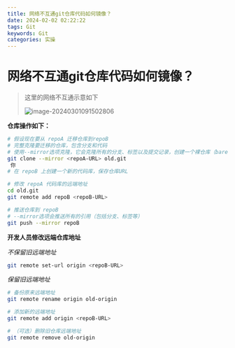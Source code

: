 ```yaml
---
title: 网络不互通git仓库代码如何镜像？
date: 2024-02-02 02:22:22
tags: Git
keywords: Git
categories: 实操
---
```




# 网络不互通git仓库代码如何镜像？

> 这里的网络不互通示意如下
>
> ![image-20240301091502806](https://lalalademaxiya01.oss-cn-beijing.aliyuncs.com/img/202403010915871.png)

**仓库操作如下：**

```bash
# 假设现在要从 repoA 迁移仓库到repoB
# 完整克隆要迁移的仓库，包含分支和代码
# 使用--mirror选项克隆，它会克隆所有的分支、标签以及提交记录，创建一个裸仓库（bare repository）。这意味着这个克隆包含了仓库的所有Git数据，但没有工作目录的文件
git clone --mirror <repoA-URL> old.git
 你 
# 在 repoB 上创建一个新的代码库，保存仓库URL

# 修改 repoA 代码库的远端地址
cd old.git
git remote add repoB <repoB-URL>

# 推送仓库到 repoB
# --mirror选项会推送所有的引用（包括分支、标签等）
git push --mirror repoB
```

**开发人员修改远端仓库地址**

*不保留旧远端地址*

~~~bash
git remote set-url origin <repoB-URL>
~~~



*保留旧远端地址*

~~~bash
# 备份原来远端地址
git remote rename origin old-origin

# 添加新的远端地址
git remote add origin <repoB-URL>

# （可选）删除旧仓库远端地址
git remote remove old-origin
~~~

